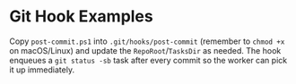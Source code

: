 # Git Hook Examples

Copy `post-commit.ps1` into `.git/hooks/post-commit` (remember to `chmod +x` on macOS/Linux) and update the `RepoRoot`/`TasksDir`
as needed. The hook enqueues a `git status -sb` task after every commit so the worker can pick it up immediately.
